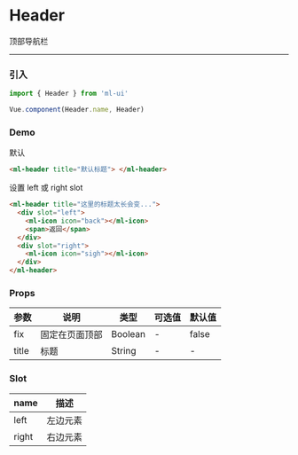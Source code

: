# Header

顶部导航栏
<hr>

### 引入
```js
import { Header } from 'ml-ui'

Vue.component(Header.name, Header)
```
### Demo

默认
```html
<ml-header title="默认标题"> </ml-header>
```
设置 left 或 right slot

```html
<ml-header title="这里的标题太长会变...">
  <div slot="left">
    <ml-icon icon="back"></ml-icon>
    <span>返回</span>
  </div>
  <div slot="right">
    <ml-icon icon="sigh"></ml-icon>
  </div>
</ml-header>
```
### Props
| 参数          | 说明            | 类型            | 可选值                 | 默认值   |
|-------------  |---------------- |---------------- |---------------------- |-------- |
| fix         | 	固定在页面顶部		  |  Boolean | - | false |
| title         | 标题			  |  String | - | - |

### Slot
| name | 描述 |
| -- | --- | 
| left | 左边元素 | 
| right | 右边元素 | 